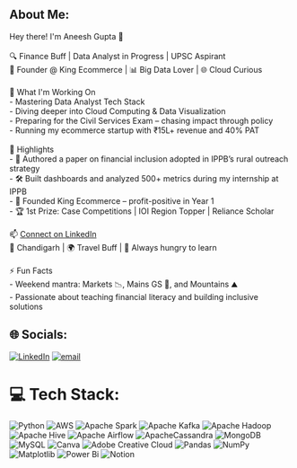 ## About Me:
Hey there! I'm Aneesh Gupta 👋<br><br>🔍 Finance Buff | Data Analyst in Progress | UPSC Aspirant  <br>💼 Founder @ King Ecommerce | 📊 Big Data Lover | 🌐 Cloud Curious  <br><br>🚀 What I'm Working On<br>- Mastering Data Analyst Tech Stack  <br>- Diving deeper into Cloud Computing & Data Visualization <br>- Preparing for the Civil Services Exam – chasing impact through policy  <br>- Running my ecommerce startup with ₹15L+ revenue and 40% PAT  <br><br>🎯 Highlights<br>- 🧾 Authored a paper on financial inclusion adopted in IPPB’s rural outreach strategy  <br>- 🛠️ Built dashboards and analyzed 500+ metrics during my internship at IPPB  <br>- 🧠 Founded King Ecommerce – profit-positive in Year 1  <br>- 🏆 1st Prize: Case Competitions | IOI Region Topper | Reliance Scholar  <br><br>📫 [Connect on LinkedIn](https://www.linkedin.com/in/aneeshgupta246/)  <br>📍 Chandigarh | 🌍 Travel Buff | 🎯 Always hungry to learn<br><br>⚡ Fun Facts<br>- Weekend mantra: Markets 📉, Mains GS 📘, and Mountains ⛰️  <br>- Passionate about teaching financial literacy and building inclusive solutions<br>


## 🌐 Socials:
[![LinkedIn](https://img.shields.io/badge/LinkedIn-%230077B5.svg?logo=linkedin&logoColor=white)](https://linkedin.com/in/aneeshg246) [![email](https://img.shields.io/badge/Email-D14836?logo=gmail&logoColor=white)](mailto:guptaaneesh246@gmail.com) 

# 💻 Tech Stack:
![Python](https://img.shields.io/badge/python-3670A0?style=plastic&logo=python&logoColor=ffdd54) ![AWS](https://img.shields.io/badge/AWS-%23FF9900.svg?style=plastic&logo=amazon-aws&logoColor=white) ![Apache Spark](https://img.shields.io/badge/Apache%20Spark-FDEE21?style=plastic&logo=apachespark&logoColor=black) ![Apache Kafka](https://img.shields.io/badge/Apache%20Kafka-000?style=plastic&logo=apachekafka) ![Apache Hadoop](https://img.shields.io/badge/Apache%20Hadoop-66CCFF?style=plastic&logo=apachehadoop&logoColor=black) ![Apache Hive](https://img.shields.io/badge/Apache%20Hive-FDEE21?style=plastic&logo=apachehive&logoColor=black) ![Apache Airflow](https://img.shields.io/badge/Apache%20Airflow-017CEE?style=plastic&logo=Apache%20Airflow&logoColor=white) ![ApacheCassandra](https://img.shields.io/badge/cassandra-%231287B1.svg?style=plastic&logo=apache-cassandra&logoColor=white) ![MongoDB](https://img.shields.io/badge/MongoDB-%234ea94b.svg?style=plastic&logo=mongodb&logoColor=white) ![MySQL](https://img.shields.io/badge/mysql-4479A1.svg?style=plastic&logo=mysql&logoColor=white) ![Canva](https://img.shields.io/badge/Canva-%2300C4CC.svg?style=plastic&logo=Canva&logoColor=white) ![Adobe Creative Cloud](https://img.shields.io/badge/Adobe%20Creative%20Cloud-DA1F26.svg?style=plastic&logo=Adobe%20Creative%20Cloud&logoColor=white) ![Pandas](https://img.shields.io/badge/pandas-%23150458.svg?style=plastic&logo=pandas&logoColor=white) ![NumPy](https://img.shields.io/badge/numpy-%23013243.svg?style=plastic&logo=numpy&logoColor=white) ![Matplotlib](https://img.shields.io/badge/Matplotlib-%23ffffff.svg?style=plastic&logo=Matplotlib&logoColor=black) ![Power Bi](https://img.shields.io/badge/power_bi-F2C811?style=plastic&logo=powerbi&logoColor=black) ![Notion](https://img.shields.io/badge/Notion-%23000000.svg?style=plastic&logo=notion&logoColor=white)


<!-- Proudly created with GPRM ( https://gprm.itsvg.in ) -->
